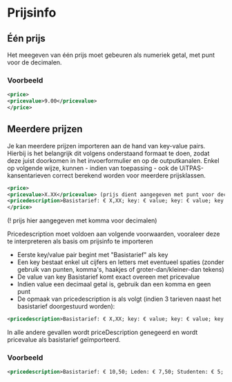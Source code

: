 ---
---

# Prijsinfo

## Één prijs

Het meegeven van één prijs moet gebeuren als numeriek getal, met punt voor de decimalen. 

### Voorbeeld

~~~ xml
<price> 
<pricevalue>9.00</pricevalue> 
</price> 
~~~

## Meerdere prijzen

Je kan meerdere prijzen importeren aan de hand van key-value pairs. Hierbij is het belangrijk dit volgens onderstaand formaat te doen, zodat deze juist doorkomen in het invoerformulier en op de outputkanalen. Enkel op volgende wijze, kunnen - indien van toepassing - ook de UiTPAS-kansentarieven correct berekend worden voor meerdere prijsklassen. 

~~~ xml
<price> 
<pricevalue>X.XX</pricevalue> (prijs dient aangegeven met punt voor decimalen)
<pricedescription>Basistarief: € X,XX; key: € value; key: € value; key: € value</pricedescription>
</price> 
~~~
(! prijs hier aangegeven met komma voor decimalen)

Pricedescription moet voldoen aan volgende voorwaarden, vooraleer deze te interpreteren als basis om prijsinfo te importeren 
- Eerste key/value pair begint met "Basistarief" als key 
- Een key bestaat enkel uit cijfers en letters met eventueel spaties (zonder gebruik van punten, komma's, haakjes of groter-dan/kleiner-dan tekens)
- De value van key Basistarief komt exact overeen met pricevalue
- Indien value een decimaal getal is, gebruik dan een komma en geen punt
- De opmaak van pricedescription is als volgt (indien 3 tarieven naast het basistarief doorgestuurd worden):

~~~ xml 
<pricedescription>Basistarief: € X,XX; key: € value; key: € value; key: € value</pricedescription> 
~~~

In alle andere gevallen wordt priceDescription genegeerd en wordt pricevalue als basistarief geïmporteerd.

### Voorbeeld

~~~ xml
<pricedescription>Basistarief: € 10,50; Leden: € 7,50; Studenten: € 5; Senioren: € 0</pricedescription>
~~~

